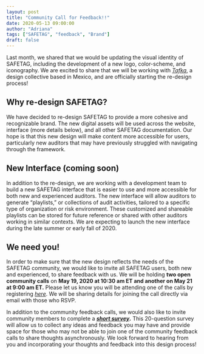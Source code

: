 ```yaml
---
layout: post
title: "Community Call for Feedback!!"
date: 2020-05-13 09:00:00
author: "Adriana"
tags: ["SAFETAG", "feedback", "Brand"]
draft: false
---
```


Last month, we shared that we would be updating the visual identity of SAFETAG, including the development of a new logo, color-scheme, and iconography. We are excited to share that we  will be working with [*Tafka*](https://showcase.dropbox.com/s/This-is-tafka-MX9NBtr2zTzngWhO2EVLp), a design collective based in Mexico, and are officially starting the re-design process!

## Why re-design SAFETAG?

We have decided to re-design SAFETAG to provide a more cohesive and recognizable brand. The new digital assets will be used across the website, interface (more details below), and all other SAFETAG documentation. Our hope is that this new design will make content more accessible for users, particularly new auditors that may have previously struggled with navigating through the framework.

## New Interface (coming soon)

In addition to the re-design, we are working with a development team to build a new SAFETAG interface that is easier to use and more accessible for both new and experienced auditors. The new interface will allow auditors to generate “playlists,” or collections of audit activities, tailored to a specific type of organization or risk environment. These customized and shareable playlists can be stored for future reference or shared with other auditors working in similar contexts. We are expecting to launch the new interface during the late summer or early fall of 2020.

## We need you!

In order to make sure that the new design reflects the needs of the SAFETAG community, we would like to invite all SAFETAG users, both new and experienced, to share feedback with us. We will be holding **two open community calls** on **May 19, 2020 at 10:30 am ET and another on May 21 at 9:00 am ET.** Please let us know you will be attending one of the calls by registering [*here*](https://docs.google.com/forms/d/e/1FAIpQLSdbcQm-IR0tUdC32T1dzRNxgEa_oAfMk9gNlcyNvkoTHgsTRw/viewform). We will be sharing details for joining the call directly via email with those who RSVP.

In addition to the community feedback calls, we would also like to invite community members to complete a **[*short survey*](https://docs.google.com/forms/d/e/1FAIpQLSe_4r7JM8YDEj17h-IgPgXOM0PS2BGyMek1JLyW0wKHyBkAFQ/viewform).** This 20-question survey will allow us to collect any ideas and feedback you may have and provide space for those who may not be able to join one of the community feedback calls to share thoughts asynchronously. We look forward to hearing from you and incorporating your thoughts and feedback into this design process!
